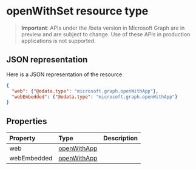 # openWithSet resource type

> **Important**: APIs under the /beta version in Microsoft Graph are in preview and are subject to change. Use of these APIs in production applications is not supported.

## JSON representation

Here is a JSON representation of the resource

<!-- {
  "blockType": "resource",
  "optionalProperties": [

  ],
  "@odata.type": "microsoft.graph.openwithset"
}-->

```json
{
  "web": {"@odata.type": "microsoft.graph.openWithApp"},
  "webEmbedded": {"@odata.type": "microsoft.graph.openWithApp"}
}

```
## Properties
| Property	   | Type	|Description|
|:---------------|:--------|:----------|
|web|[openWithApp](openwithapp.md)||
|webEmbedded|[openWithApp](openwithapp.md)||

<!-- uuid: 8fcb5dbc-d5aa-4681-8e31-b001d5168d79
2015-10-25 14:57:30 UTC -->
<!-- {
  "type": "#page.annotation",
  "description": "openWithSet resource",
  "keywords": "",
  "section": "documentation",
  "tocPath": ""
}-->